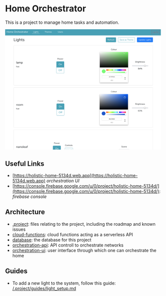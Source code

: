 # Home Orchestrator
This is a project to manage home tasks and automation.

![website](./.project/assets/ui-22_06_19.png)

## Useful Links
- [https://holistic-home-5134d.web.app](https://holistic-home-5134d.web.app)
	_orchestration UI_
- [https://console.firebase.google.com/u/0/project/holistic-home-5134d/](https://console.firebase.google.com/u/0/project/holistic-home-5134d/):
	_firebase console_

## Architecture
- [.project](/.project): files relating to the project, including the roadmap and known issues
- [cloud-functions](/cloud-functions): cloud functions acting as a serverless API
- [database](/database): the database for this project
- [orchestration-api](/orchestration-api): API controll to orchestrate networks
- [orchestration-ui](/orchestration-ui): user interface through which one can orchestrate the home

## Guides
- To add a new light to the system, follow this guide: [/.project/guides/light_setup.md](/.project/guides/light_setup.md)
